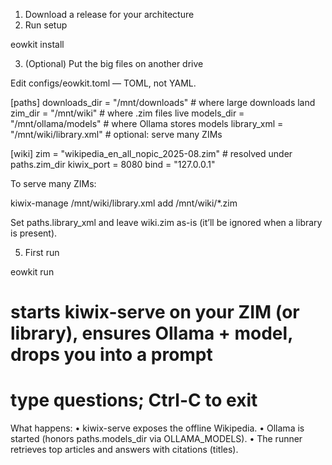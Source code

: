1) Download a release for your architecture
2) Run setup

eowkit install

3) (Optional) Put the big files on another drive

Edit configs/eowkit.toml — TOML, not YAML.

[paths]
downloads_dir = "/mnt/downloads"          # where large downloads land
zim_dir       = "/mnt/wiki"               # where .zim files live
models_dir    = "/mnt/ollama/models"      # where Ollama stores models
library_xml   = "/mnt/wiki/library.xml"   # optional: serve many ZIMs

[wiki]
zim = "wikipedia_en_all_nopic_2025-08.zim"  # resolved under paths.zim_dir
kiwix_port = 8080
bind = "127.0.0.1"

To serve many ZIMs:

kiwix-manage /mnt/wiki/library.xml add /mnt/wiki/*.zim

Set paths.library_xml and leave wiki.zim as-is (it’ll be ignored when a library is present).

5) First run

eowkit run
# starts kiwix-serve on your ZIM (or library), ensures Ollama + model, drops you into a prompt
# type questions; Ctrl-C to exit

What happens:
	•	kiwix-serve exposes the offline Wikipedia.
	•	Ollama is started (honors paths.models_dir via OLLAMA_MODELS).
	•	The runner retrieves top articles and answers with citations (titles).